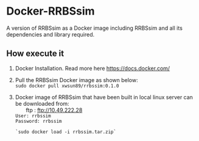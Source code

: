 # Docker-RRBSsim
A version of RRBSsim as a Docker image including RRBSsim and all its dependencies and library required.

How execute it
----------------

1) Docker Installation. Read more here https://docs.docker.com/
2) Pull the RRBSsim Docker image as shown below:<br> 
       `sudo docker pull xwsun89/rrbssim:0.1.0`
       
3) Docker image of RRBSsim that have been built in local linux server can be downloaded from:<br>
        ftp : ftp://10.49.222.28<br>
         `User: rrbssim`<br>
         `Password: rrbssim`<br>
        
       `sudo docker load -i rrbssim.tar.zip`

